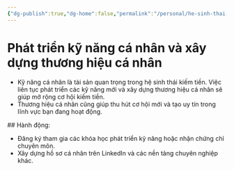 ```yaml
---
{"dg-publish":true,"dg-home":false,"permalink":"/personal/he-sinh-thai-kiem-tien/phat-trien-ky-nang-ca-nhan-va-xay-dung-thuong-hieu-ca-nhan/","dgPassFrontmatter":true,"noteIcon":"","updated":"2025-01-14T22:16:28.936+07:00"}
---
```


# Phát triển kỹ năng cá nhân và xây dựng thương hiệu cá nhân
- Kỹ năng cá nhân là tài sản quan trọng trong hệ sinh thái kiếm tiền. Việc liên tục phát triển các kỹ năng mới và xây dựng thương hiệu cá nhân sẽ giúp mở rộng cơ hội kiếm tiền.
- Thương hiệu cá nhân cũng giúp thu hút cơ hội mới và tạo uy tín trong lĩnh vực bạn đang hoạt động.

​## Hành động:
- Đăng ký tham gia các khóa học phát triển kỹ năng hoặc nhận chứng chỉ chuyên môn.
- Xây dựng hồ sơ cá nhân trên LinkedIn và các nền tảng chuyên nghiệp khác.